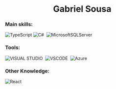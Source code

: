 <h1 align="center">Gabriel Sousa</h1>

### Main skills:
![TypeScript](https://img.shields.io/badge/typescript-%23007ACC.svg?style=for-the-badge&logo=typescript&logoColor=white)
![C#](https://img.shields.io/badge/C%23-239120?style=for-the-badge&logo=c-sharp&logoColor=white)&nbsp; 
![MicrosoftSQLServer](https://img.shields.io/badge/Microsoft%20SQL%20Server-CC2927?style=for-the-badge&logo=microsoft%20sql%20server&logoColor=white)

### Tools:
![VISUAL STUDIO](https://img.shields.io/badge/Visual_Studio-5C2D91?style=for-the-badge&logo=visual%20studio&logoColor=white)&nbsp; 
![VSCODE](https://img.shields.io/badge/VSCode-0078D4?style=for-the-badge&logo=visual%20studio%20code&logoColor=white)&nbsp; 
![Azure](https://img.shields.io/badge/azure-%230072C6.svg?style=for-the-badge&logo=microsoftazure&logoColor=white)

### Other Knowledge:
![React](https://img.shields.io/badge/react-%2320232a.svg?style=for-the-badge&logo=react&logoColor=%2361DAFB)
